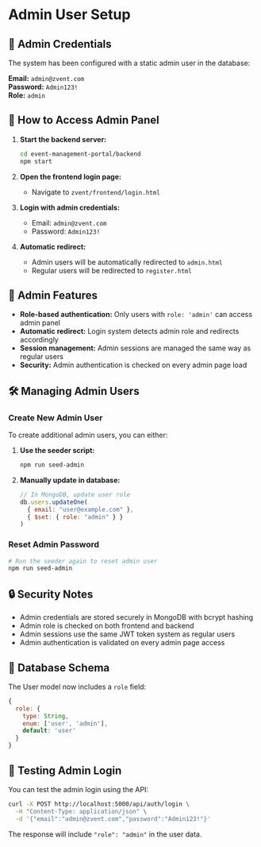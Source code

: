 # Admin User Setup

## 🔐 Admin Credentials

The system has been configured with a static admin user in the database:

**Email:** `admin@zvent.com`  
**Password:** `Admin123!`  
**Role:** `admin`

## 🚀 How to Access Admin Panel

1. **Start the backend server:**
   ```bash
   cd event-management-portal/backend
   npm start
   ```

2. **Open the frontend login page:**
   - Navigate to `zvent/frontend/login.html`

3. **Login with admin credentials:**
   - Email: `admin@zvent.com`
   - Password: `Admin123!`

4. **Automatic redirect:**
   - Admin users will be automatically redirected to `admin.html`
   - Regular users will be redirected to `register.html`

## 🔧 Admin Features

- **Role-based authentication:** Only users with `role: 'admin'` can access admin panel
- **Automatic redirect:** Login system detects admin role and redirects accordingly
- **Session management:** Admin sessions are managed the same way as regular users
- **Security:** Admin authentication is checked on every admin page load

## 🛠️ Managing Admin Users

### Create New Admin User
To create additional admin users, you can either:

1. **Use the seeder script:**
   ```bash
   npm run seed-admin
   ```

2. **Manually update in database:**
   ```javascript
   // In MongoDB, update user role
   db.users.updateOne(
     { email: "user@example.com" },
     { $set: { role: "admin" } }
   )
   ```

### Reset Admin Password
```bash
# Run the seeder again to reset admin user
npm run seed-admin
```

## 🔒 Security Notes

- Admin credentials are stored securely in MongoDB with bcrypt hashing
- Admin role is checked on both frontend and backend
- Admin sessions use the same JWT token system as regular users
- Admin authentication is validated on every admin page access

## 📝 Database Schema

The User model now includes a `role` field:
```javascript
{
  role: {
    type: String,
    enum: ['user', 'admin'],
    default: 'user'
  }
}
```

## 🧪 Testing Admin Login

You can test the admin login using the API:
```bash
curl -X POST http://localhost:5000/api/auth/login \
  -H "Content-Type: application/json" \
  -d '{"email":"admin@zvent.com","password":"Admin123!"}'
```

The response will include `"role": "admin"` in the user data.
